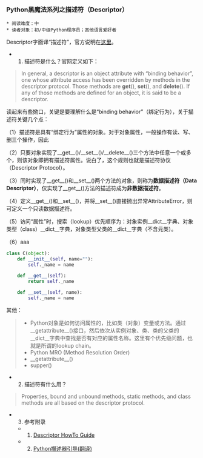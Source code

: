 ### Python黑魔法系列之描述符（Descriptor）

	* 阅读难度：中
	* 读者对象：初/中级Python程序员；其他语言爱好者

Descriptor字面译“描述符”，官方说明在[这里](https://docs.python.org/3/howto/descriptor.html)。


- 1. 描述符是什么？官网定义如下：
> In general, a descriptor is an object attribute with “binding behavior”, one whose attribute access has been overridden by methods in the descriptor protocol. Those methods are __get__(), __set__(), and __delete__(). If any of those methods are defined for an object, it is said to be a descriptor.

读起来有些拗口，关键是要理解什么是“binding behavior”（绑定行为），关于描述符关键几个点：

（1）描述符是具有“绑定行为”属性的对象。对于对象属性，一般操作有读、写、删三个操作，因此

（2）只要对象实现了\_\_get\_\_()/\_\_set\_\_()/\_\_delete\_\_()三个方法中任意一个或多个，则该对象即拥有描述符属性。说白了，这个规则也就是描述符协议（Descriptor Protocol）。

（3）同时实现了\_\_get\_\_()和\_\_set\_\_()两个方法的对象，则称为**数据描述符（Data Descriptor）**，仅实现了__get__()方法的描述符成为**非数据描述符**。

 （4）定义\_\_get\_\_()和\_\_set\_\_()，并将\_\_set\_\_()直接抛出异常AttributeError，则可定义一个只读数据描述符。

（5）访问“属性”时，搜索（lookup）优先顺序为：对象实例\_\_dict\_\_字典、对象类型（class）\_\_dict\_\_字典，对象类型父类的\_\_dict\_\_字典（不含元类）。

（6）aaa

```python
class C(object):
	def __init__(self, name=""):
		self._name = name

	def __get__(self):
		return self._name

	def __set__(self, name):
		self._name = name

```

其他：

>	- Python对象是如何访问属性的，比如类（对象）变量或方法。通过__getattribute__()接口，然后依次从实例对象、类、类的父类的__dict__字典中查找是否有对应的属性名称。这里有个优先级问题，也就是所谓的lookup chain。
>	- Python MRO (Method Resolution Order)
>	- \_\_getattribute\_\_()
>	- supper()


- 2. 描述符有什么用？

> Properties, bound and unbound methods, static methods, and class methods are all based on the descriptor protocol.


- 3. 参考附录

	- 1. [Descriptor HowTo Guide](https://docs.python.org/3/howto/descriptor.html)
	- 2. [Python描述器引导(翻译)](http://pyzh.readthedocs.io/en/latest/Descriptor-HOW-TO-Guide.html)

